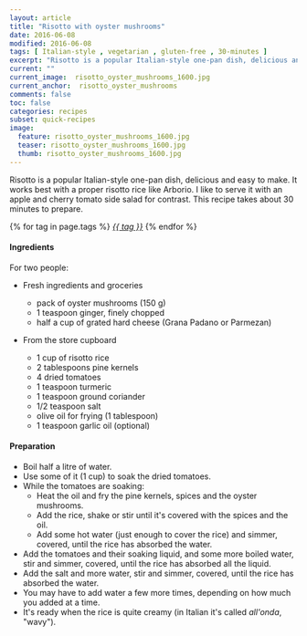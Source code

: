 ```yaml
---
layout: article
title: "Risotto with oyster mushrooms"
date: 2016-06-08
modified: 2016-06-08
tags: [ Italian-style , vegetarian , gluten-free , 30-minutes ]
excerpt: "Risotto is a popular Italian-style one-pan dish, delicious and easy to make. It ..."
current: ""
current_image:  risotto_oyster_mushrooms_1600.jpg
current_anchor:  risotto_oyster_mushrooms
comments: false
toc: false
categories: recipes
subset: quick-recipes
image:
  feature: risotto_oyster_mushrooms_1600.jpg
  teaser: risotto_oyster_mushrooms_1600.jpg
  thumb: risotto_oyster_mushrooms_1600.jpg
---
```




Risotto is a popular Italian-style one-pan dish, delicious and easy to make. It works best with a proper risotto rice like Arborio. I like to serve it with an apple and cherry tomato side salad for contrast. This recipe takes about 30 minutes to prepare.


{% for tag in page.tags %}&nbsp;<a class="post-tag" href="{{ site.url}}/tags/#{{ tag }}">_{{ tag }}_</a>&nbsp;{% endfor %}

#### Ingredients

For two people:

- Fresh ingredients and groceries
  - pack of oyster mushrooms (150 g)
  - 1 teaspoon ginger, finely chopped
  - half a cup of grated hard cheese (Grana Padano or Parmezan)

- From the store cupboard
  - 1 cup of risotto rice
  - 2 tablespoons pine kernels
  - 4 dried tomatoes
  - 1 teaspoon turmeric
  - 1 teaspoon ground coriander
  - 1/2 teaspoon salt
  - olive oil for frying (1 tablespoon)
  - 1 teaspoon garlic oil (optional)

#### Preparation

- Boil half a litre of water.
- Use some of it (1 cup) to soak the dried tomatoes.
- While the tomatoes are soaking:
  - Heat the oil and fry the pine kernels, spices and the oyster mushrooms.
  - Add the rice, shake or stir until it's covered with the spices and the oil.
  - Add some hot water (just enough to cover the rice) and simmer, covered, until the rice has absorbed the water.
- Add the tomatoes and their soaking liquid, and some more boiled water, stir and simmer, covered, until the rice has absorbed all the liquid.
- Add the salt and more water, stir and simmer, covered, until the rice has absorbed the water.
- You may have to add water a few more times, depending on how much you added at a time.
- It's ready when the rice is quite creamy (in Italian it's called _all'onda_, "wavy").

